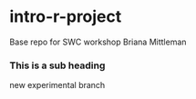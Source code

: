 # intro-r-project
Base repo for SWC workshop
Briana Mittleman
### This is a sub heading 
new experimental branch